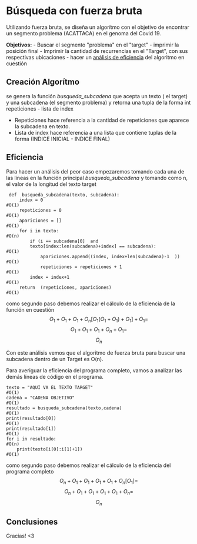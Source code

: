 Búsqueda con fuerza bruta
=========================

Utilizando fuerza bruta, se diseña un algorítmo con el objetivo de
encontrar un segmento problema (ACATTACA) en el genoma del Covid 19.

**Objetivos:** - Buscar el segmento "problema" en el "target" - imprimir
la posición final - Imprimir la cantidad de recurrencias en el "Target",
con sus respectivas ubicaciones - hacer un [análisis de
eficiencia](#Eficiencia) del algoritmo en cuestión

Creación Algorítmo
------------------

se genera la función *busqueda\_subcadena* que acepta un texto ( el
target) y una subcadena (el segmento problema) y retorna una tupla de la
forma int repeticiones - lista de index

-   Repeticiones hace referencia a la cantidad de repeticiones que
    aparece la subcadena en texto.
-   Lista de index hace referencia a una lista que contiene tuplas de la
    forma (INDICE INICIAL - INDICE FINAL)

Eficiencia
----------

Para hacer un análisis del peor caso empezaremos tomando cada una de las
lineas en la función principal *busqueda\_subcadena* y tomando como n,
el valor de la longitud del texto target

     def  busqueda_subcadena(texto, subcadena):
         index = 0                                                      #O(1)
         repeticiones = 0                                               #O(1)
         apariciones = []                                               #O(1)
         for i in texto:                                                #O(n)
             if (i == subcadena[0]  and 
             texto[index:len(subcadena)+index] == subcadena):           #O(1)
                 apariciones.append((index, index+len(subcadena)-1  ))  #O(1)
                 repeticiones = repeticiones + 1                        #O(1)
             index = index+1                                            #O(1)
         return  (repeticiones, apariciones)                            #O(1)

como segundo paso debemos realizar el cálculo de la eficiencia de la
función en cuestión
$$ {O_1 + O_1 + O_1 + O_n[O_1 (O_1+O_1) + O_1] +O_1 = }$$
$$ {O_1 + O_1 + O_1 + O_n +O_1 = }$$ $$ {O_n  }$$

Con este análisis vemos que el algoritmo de fuerza bruta para buscar una
subcadena dentro de un Target es O(n).

Para averiguar la eficiencia del programa completo, vamos a analizar las
demás líneas de código en el programa.

    texto = "AQUÍ VA EL TEXTO TARGET"                                   #O(1)
    cadena = "CADENA OBJETIVO"                                          #O(1)
    resultado = busqueda_subcadena(texto,cadena)                        #O(1)
    print(resultado[0])                                                 #O(1)
    print(resultado[1])                                                 #O(1)
    for i in resultado:                                                 #O(n)
        print(texto[i[0]:i[1]+1])                                       #O(1)
                                        

como segundo paso debemos realizar el cálculo de la eficiencia del
programa completo $$ {O_n + O_1 + O_1 +O_1 +O_1 +O_n[O_1]  = }$$
$$ {O_n + O_1 + O_1 +O_1+O_1  + O_n = }$$ $$ {O_n  }$$

Conclusiones
------------

Gracias! \<3
